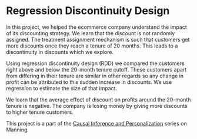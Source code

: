 # Regression Discontinuity Design

In this project, we helped the ecommerce company understand the impact of its discounting strategy. We learn that the discount is not randomly assigned. The treatment assignment mechanism is such that customers get more discounts once they reach a tenure of 20 months. This leads to a discontinuity in discounts which we explore.

Using regression discontinuity design (RDD) we compared the customers right above and below the 20-month tenure cutoff. These customers apart from differing in their tenure are similar in other regards so any change in profit can be attributed to this sudden increase in discounts. We use regression to estimate the size of that impact.

We learn that the average effect of discount on profits around the 20-month tenure is negative. The company is losing money by giving more discounts to higher tenure customers.

This project is a part of the [Causal Inference and Personalization](https://www.manning.com/liveprojectseries/causal-inference-ser) series on Manning.
